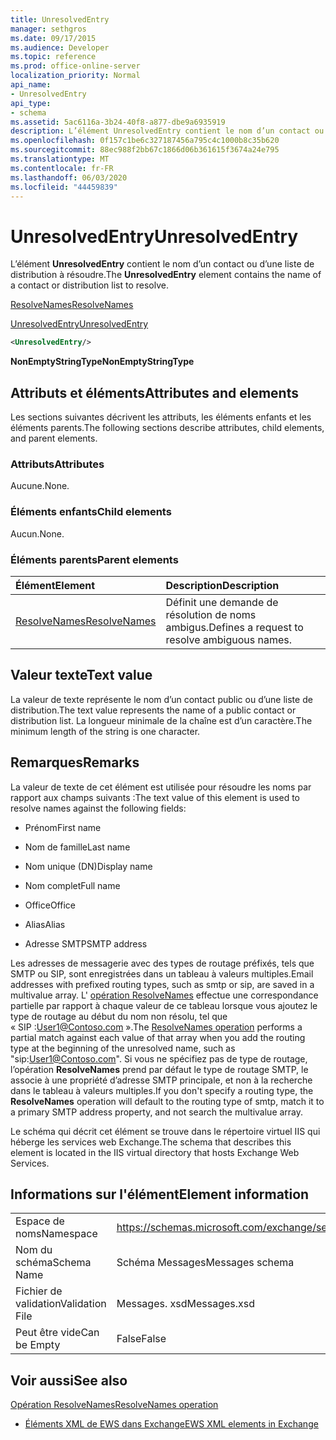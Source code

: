 ```yaml
---
title: UnresolvedEntry
manager: sethgros
ms.date: 09/17/2015
ms.audience: Developer
ms.topic: reference
ms.prod: office-online-server
localization_priority: Normal
api_name:
- UnresolvedEntry
api_type:
- schema
ms.assetid: 5ac6116a-3b24-40f8-a877-dbe9a6935919
description: L’élément UnresolvedEntry contient le nom d’un contact ou d’une liste de distribution à résoudre.
ms.openlocfilehash: 0f157c1be6c327187456a795c4c1000b8c35b620
ms.sourcegitcommit: 88ec988f2bb67c1866d06b361615f3674a24e795
ms.translationtype: MT
ms.contentlocale: fr-FR
ms.lasthandoff: 06/03/2020
ms.locfileid: "44459839"
---
```

# <a name="unresolvedentry"></a><span data-ttu-id="00795-103">UnresolvedEntry</span><span class="sxs-lookup"><span data-stu-id="00795-103">UnresolvedEntry</span></span>

<span data-ttu-id="00795-104">L’élément **UnresolvedEntry** contient le nom d’un contact ou d’une liste de distribution à résoudre.</span><span class="sxs-lookup"><span data-stu-id="00795-104">The **UnresolvedEntry** element contains the name of a contact or distribution list to resolve.</span></span> 
  
[<span data-ttu-id="00795-105">ResolveNames</span><span class="sxs-lookup"><span data-stu-id="00795-105">ResolveNames</span></span>](resolvenames.md)
  
[<span data-ttu-id="00795-106">UnresolvedEntry</span><span class="sxs-lookup"><span data-stu-id="00795-106">UnresolvedEntry</span></span>](unresolvedentry.md)
  
```xml
<UnresolvedEntry/>
```

 <span data-ttu-id="00795-107">**NonEmptyStringType**</span><span class="sxs-lookup"><span data-stu-id="00795-107">**NonEmptyStringType**</span></span>
## <a name="attributes-and-elements"></a><span data-ttu-id="00795-108">Attributs et éléments</span><span class="sxs-lookup"><span data-stu-id="00795-108">Attributes and elements</span></span>

<span data-ttu-id="00795-109">Les sections suivantes décrivent les attributs, les éléments enfants et les éléments parents.</span><span class="sxs-lookup"><span data-stu-id="00795-109">The following sections describe attributes, child elements, and parent elements.</span></span>
  
### <a name="attributes"></a><span data-ttu-id="00795-110">Attributs</span><span class="sxs-lookup"><span data-stu-id="00795-110">Attributes</span></span>

<span data-ttu-id="00795-111">Aucune.</span><span class="sxs-lookup"><span data-stu-id="00795-111">None.</span></span>
  
### <a name="child-elements"></a><span data-ttu-id="00795-112">Éléments enfants</span><span class="sxs-lookup"><span data-stu-id="00795-112">Child elements</span></span>

<span data-ttu-id="00795-113">Aucun.</span><span class="sxs-lookup"><span data-stu-id="00795-113">None.</span></span>
  
### <a name="parent-elements"></a><span data-ttu-id="00795-114">Éléments parents</span><span class="sxs-lookup"><span data-stu-id="00795-114">Parent elements</span></span>

|<span data-ttu-id="00795-115">**Élément**</span><span class="sxs-lookup"><span data-stu-id="00795-115">**Element**</span></span>|<span data-ttu-id="00795-116">**Description**</span><span class="sxs-lookup"><span data-stu-id="00795-116">**Description**</span></span>|
|:-----|:-----|
|[<span data-ttu-id="00795-117">ResolveNames</span><span class="sxs-lookup"><span data-stu-id="00795-117">ResolveNames</span></span>](resolvenames.md) <br/> |<span data-ttu-id="00795-118">Définit une demande de résolution de noms ambigus.</span><span class="sxs-lookup"><span data-stu-id="00795-118">Defines a request to resolve ambiguous names.</span></span>  <br/> |
   
## <a name="text-value"></a><span data-ttu-id="00795-119">Valeur texte</span><span class="sxs-lookup"><span data-stu-id="00795-119">Text value</span></span>

<span data-ttu-id="00795-120">La valeur de texte représente le nom d’un contact public ou d’une liste de distribution.</span><span class="sxs-lookup"><span data-stu-id="00795-120">The text value represents the name of a public contact or distribution list.</span></span> <span data-ttu-id="00795-121">La longueur minimale de la chaîne est d’un caractère.</span><span class="sxs-lookup"><span data-stu-id="00795-121">The minimum length of the string is one character.</span></span>
  
## <a name="remarks"></a><span data-ttu-id="00795-122">Remarques</span><span class="sxs-lookup"><span data-stu-id="00795-122">Remarks</span></span>

<span data-ttu-id="00795-123">La valeur de texte de cet élément est utilisée pour résoudre les noms par rapport aux champs suivants :</span><span class="sxs-lookup"><span data-stu-id="00795-123">The text value of this element is used to resolve names against the following fields:</span></span>
  
- <span data-ttu-id="00795-124">Prénom</span><span class="sxs-lookup"><span data-stu-id="00795-124">First name</span></span>
    
- <span data-ttu-id="00795-125">Nom de famille</span><span class="sxs-lookup"><span data-stu-id="00795-125">Last name</span></span>
    
- <span data-ttu-id="00795-126">Nom unique (DN)</span><span class="sxs-lookup"><span data-stu-id="00795-126">Display name</span></span>
    
- <span data-ttu-id="00795-127">Nom complet</span><span class="sxs-lookup"><span data-stu-id="00795-127">Full name</span></span>
    
- <span data-ttu-id="00795-128">Office</span><span class="sxs-lookup"><span data-stu-id="00795-128">Office</span></span>
    
- <span data-ttu-id="00795-129">Alias</span><span class="sxs-lookup"><span data-stu-id="00795-129">Alias</span></span>
    
- <span data-ttu-id="00795-130">Adresse SMTP</span><span class="sxs-lookup"><span data-stu-id="00795-130">SMTP address</span></span>
    
<span data-ttu-id="00795-131">Les adresses de messagerie avec des types de routage préfixés, tels que SMTP ou SIP, sont enregistrées dans un tableau à valeurs multiples.</span><span class="sxs-lookup"><span data-stu-id="00795-131">Email addresses with prefixed routing types, such as smtp or sip, are saved in a multivalue array.</span></span> <span data-ttu-id="00795-132">L' [opération ResolveNames](resolvenames-operation.md) effectue une correspondance partielle par rapport à chaque valeur de ce tableau lorsque vous ajoutez le type de routage au début du nom non résolu, tel que « SIP :User1@Contoso.com ».</span><span class="sxs-lookup"><span data-stu-id="00795-132">The [ResolveNames operation](resolvenames-operation.md) performs a partial match against each value of that array when you add the routing type at the beginning of the unresolved name, such as "sip:User1@Contoso.com".</span></span> <span data-ttu-id="00795-133">Si vous ne spécifiez pas de type de routage, l’opération **ResolveNames** prend par défaut le type de routage SMTP, le associe à une propriété d’adresse SMTP principale, et non à la recherche dans le tableau à valeurs multiples.</span><span class="sxs-lookup"><span data-stu-id="00795-133">If you don't specify a routing type, the **ResolveNames** operation will default to the routing type of smtp, match it to a primary SMTP address property, and not search the multivalue array.</span></span> 
  
<span data-ttu-id="00795-134">Le schéma qui décrit cet élément se trouve dans le répertoire virtuel IIS qui héberge les services web Exchange.</span><span class="sxs-lookup"><span data-stu-id="00795-134">The schema that describes this element is located in the IIS virtual directory that hosts Exchange Web Services.</span></span>
  
## <a name="element-information"></a><span data-ttu-id="00795-135">Informations sur l'élément</span><span class="sxs-lookup"><span data-stu-id="00795-135">Element information</span></span>

|||
|:-----|:-----|
|<span data-ttu-id="00795-136">Espace de noms</span><span class="sxs-lookup"><span data-stu-id="00795-136">Namespace</span></span>  <br/> |https://schemas.microsoft.com/exchange/services/2006/messages  <br/> |
|<span data-ttu-id="00795-137">Nom du schéma</span><span class="sxs-lookup"><span data-stu-id="00795-137">Schema Name</span></span>  <br/> |<span data-ttu-id="00795-138">Schéma Messages</span><span class="sxs-lookup"><span data-stu-id="00795-138">Messages schema</span></span>  <br/> |
|<span data-ttu-id="00795-139">Fichier de validation</span><span class="sxs-lookup"><span data-stu-id="00795-139">Validation File</span></span>  <br/> |<span data-ttu-id="00795-140">Messages. xsd</span><span class="sxs-lookup"><span data-stu-id="00795-140">Messages.xsd</span></span>  <br/> |
|<span data-ttu-id="00795-141">Peut être vide</span><span class="sxs-lookup"><span data-stu-id="00795-141">Can be Empty</span></span>  <br/> |<span data-ttu-id="00795-142">False</span><span class="sxs-lookup"><span data-stu-id="00795-142">False</span></span>  <br/> |
   
## <a name="see-also"></a><span data-ttu-id="00795-143">Voir aussi</span><span class="sxs-lookup"><span data-stu-id="00795-143">See also</span></span>



[<span data-ttu-id="00795-144">Opération ResolveNames</span><span class="sxs-lookup"><span data-stu-id="00795-144">ResolveNames operation</span></span>](resolvenames-operation.md)


- [<span data-ttu-id="00795-145">Éléments XML de EWS dans Exchange</span><span class="sxs-lookup"><span data-stu-id="00795-145">EWS XML elements in Exchange</span></span>](ews-xml-elements-in-exchange.md)

